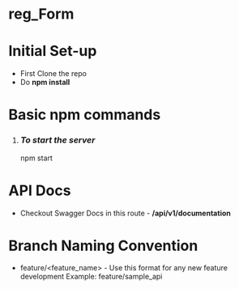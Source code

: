 # reg_Form

# Initial Set-up
* First Clone the repo
* Do **npm install**
# Basic **npm** commands

1. ### *To start the server*

    npm start

# API Docs

* Checkout Swagger Docs in this route - **/api/v1/documentation**

# Branch Naming Convention

* feature/<feature_name> - Use this format for any new feature development
  Example: feature/sample_api
